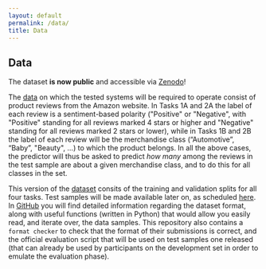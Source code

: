 ```yaml
---
layout: default
permalink: /data/
title: Data
---
```


## Data

The dataset **is now public** and accessible via [Zenodo](https://www.doi.org/10.5281/zenodo.5734465)!

The [data](https://www.doi.org/10.5281/zenodo.5734465) on which the tested systems will be required to operate consist of product reviews from the Amazon website. 
In Tasks 1A and 2A the label of each review is a sentiment-based polarity ("Positive" or "Negative", with "Positive" standing for all reviews marked 4 stars or higher and "Negative" standing for all reviews marked 2 stars or lower), while in Tasks 1B and 2B the label of each review will be the merchandise class (“Automotive”, “Baby”, "Beauty", ...) to which the product belongs. In all the above cases, the predictor will thus be asked to predict *how many* among the reviews in the test sample are about a given merchandise class, and to do this for all classes in the set.

This version of the [dataset](https://www.doi.org/10.5281/zenodo.5734465) consits of the training and validation splits for all four tasks. Test samples will be made available later on, as scheduled [here](https://lequa2022.github.io/timeline/).
In [GitHub](https://github.com/HLT-ISTI/LeQua2022_scripts) you will find detailed information regarding the dataset format, along with useful functions (written in Python) that would allow you easily read, and iterate over, the data samples. This repository also contains a `format checker` to check that the format of their submissions is correct, and the official evaluation script that will be used on test samples one released (that can already be used by participants on the development set in order to emulate the evaluation phase).
